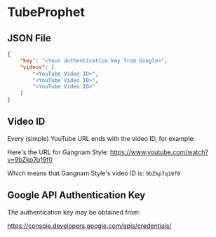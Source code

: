 # TubeProphet

## JSON File

```json
{
    "key": "<Your authentication key from Google>",
    "videos": [
        "<YouTube Video ID>",
        "<YouTube Video ID>",
        "<YouTube Video ID>"
    ]
}
```

## Video ID

Every (simple) YouTube URL ends with the video ID, for example:

Here's the URL for Gangnam Style: https://www.youtube.com/watch?v=9bZkp7q19f0

Which means that Gangnam Style's video ID is: `9bZkp7q19f0`

## Google API Authentication Key

The authentication key may be obtained from:

https://console.developers.google.com/apis/credentials/
